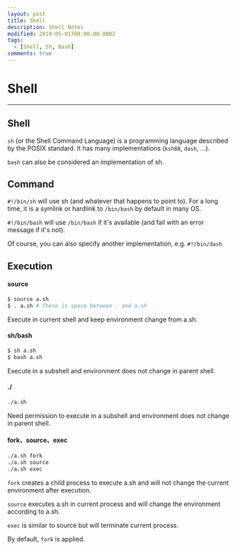 ```yaml
---
layout: post
title: Shell
description: Shell Notes
modified: 2019-05-01T00:00:00.000Z
tags:
  - [Shell, Sh, Bash]
comments: true
---
```


# Shell

<div class="social-share" data-initialized="true">
    <a href="#" class="social-share-icon icon-weibo"></a>
    <a href="#" class="social-share-icon icon-qq"></a>
    <a href="#" class="social-share-icon icon-wechat"></a>
</div>
<link rel="stylesheet" href="https://resource.chun.no/sharejs/css/share.min.css">
<script src="https://resource.chun.no/sharejs/js/social-share.min.js"></script>

---

## Shell

`sh` (or the Shell Command Language) is a programming language described by the POSIX standard. It has many implementations (`ksh88`, `dash`, ...).

`bash` can also be considered an implementation of sh.

## Command

`#!/bin/sh` will use sh (and whatever that happens to point to). For a long time, it is a symlink or hardlink to `/bin/bash` by default in many OS.

`#!/bin/bash` will use `/bin/bash` if it's available (and fail with an error message if it's not).

Of course, you can also specify another implementation, e.g. `#!/bin/dash`


## Execution

#### source

``` bash
$ source a.sh
$ . a.sh # There is space between . and a.sh
```

Execute in current shell and keep environment change from a.sh.

#### sh/bash

``` bash
$ sh a.sh
$ bash a.sh
```

Execute in a subshell and environment does not change in parent shell.

####  ./

``` bash
./a.sh
```

Need permission to execute in a subshell and environment does not change in parent shell.

#### fork、source、exec

``` bash
./a.sh fork
./a.sh source
./a.sh exec
```

`fork` creates a child process to execute a.sh and will not change the current environment after execution.

`source` executes a.sh in current process and will change the environment according to a.sh.

`exec` is similar to source but will terminate current process.

By default, `fork` is applied.
